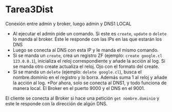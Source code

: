 # Tarea3Dist

Conexión entre admin y broker, luego admin y DNS1 LOCAL

- Al ejecutar el admin pide un comando. Si este es `create`, `update` o `delete` lo manda al broker. Este le responde con las IPs en las que estarán los DNS
- Luego se conecta al DNS con esta IP y le manda el mismo comando.
- Si se manda un `create`, crea un registro ZF (ejemplo: `create google.cl 123.0.0.1`), inicializa el reloj correspondiente y añade la acción al log. Si se manda otro create actualiza el reloj. Ojo con el formato del create.
- Si se manda un `delete` (ejemplo: `delete google.cl`), busca el nombre.dominio en el registro y lo borra. Además suma 1 al reloj y añade la acción al log.
*Por ahora, solo se conecta al DNS1, y todo funciona de manera local. El Broker en el puerto 9000 y el DNS en el 9001.

El cliente se conecta al Broker si hace una petición `get nombre.dominio` y este le responde con la dirección de algún DNS.
